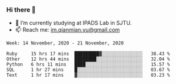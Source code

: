 ### Hi there 👋

- 🔭 I’m currently studying at IPADS Lab in SJTU.
- 📫 Reach me: im.qianmian.yu@gmail.com

<!--START_SECTION:waka-->
```text
Week: 14 November, 2020 - 21 November, 2020

Ruby     15 hrs 17 mins  █████████▓░░░░░░░░░░░░░░░   38.43 % 
Other    12 hrs 44 mins  ████████░░░░░░░░░░░░░░░░░   32.04 % 
Python   6 hrs 11 mins   ████░░░░░░░░░░░░░░░░░░░░░   15.57 % 
SQL      1 hr 27 mins    █░░░░░░░░░░░░░░░░░░░░░░░░   03.67 % 
Text     1 hr 17 mins    ▓░░░░░░░░░░░░░░░░░░░░░░░░   03.23 % 
```
<!--END_SECTION:waka-->

<!--
**yqmmm/yqmmm** is a ✨ _special_ ✨ repository because its `README.md` (this file) appears on your GitHub profile.

Here are some ideas to get you started:

- 🔭 I’m currently working on ...
- 🌱 I’m currently learning ...
- 👯 I’m looking to collaborate on ...
- 🤔 I’m looking for help with ...
- 💬 Ask me about ...
- 📫 How to reach me: ...
- 😄 Pronouns: ...
- ⚡ Fun fact: ...
-->

